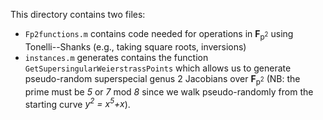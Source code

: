 This directory contains two files:
- `Fp2functions.m` contains code needed for operations in **F**<sub>p<sup>2</sup></sub> using Tonelli--Shanks (e.g., taking square roots, inversions)
- `instances.m` generates contains the function `GetSupersingularWeierstrassPoints` which allows us to generate pseudo-random superspecial genus 2 Jacobians over **F**<sub>p<sup>2</sup></sub> (NB: the prime must be *5* or *7* mod *8* since we walk pseudo-randomly from the starting curve *y<sup>2</sup> = x<sup>5</sup>+x*). 